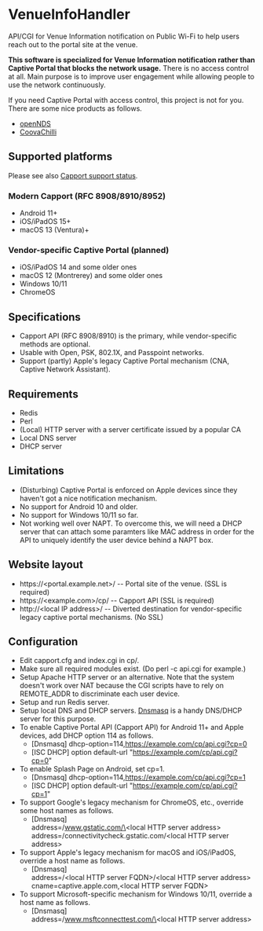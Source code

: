# VenueInfoHandler
API/CGI for Venue Information notification on Public Wi-Fi to help users reach out to the portal site at the venue.

**This software is specialized for Venue Information notification rather than Captive Portal that blocks the network usage.** There is no access control at all. Main purpose is to improve user engagement while allowing people to use the network continuously.

If you need Captive Portal with access control, this project is not for you. There are some nice products as follows.
- [openNDS](https://github.com/openNDS/openNDS)
- [CoovaChilli](https://coova.github.io/CoovaChilli/)


## Supported platforms

Please see also [Capport support status](OS-status.md).

### Modern Capport (RFC 8908/8910/8952)
- Android 11+
- iOS/iPadOS 15+
- macOS 13 (Ventura)+

### Vendor-specific Captive Portal (planned)
- iOS/iPadOS 14 and some older ones
- macOS 12 (Montrerey) and some older ones
- Windows 10/11
- ChromeOS

## Specifications
- Capport API (RFC 8908/8910) is the primary, while vendor-specific methods are optional.
- Usable with Open, PSK, 802.1X, and Passpoint networks.
- Support (partly) Apple's legacy Captive Portal mechanism (CNA, Captive Network Assistant).

## Requirements
- Redis
- Perl
- (Local) HTTP server with a server certificate issued by a popular CA
- Local DNS server
- DHCP server

## Limitations
- (Disturbing) Captive Portal is enforced on Apple devices since they haven't got a nice notification mechanism.
- No support for Android 10 and older.
- No support for Windows 10/11 so far.
- Not working well over NAPT. To overcome this, we will need a DHCP server that can attach some paramters like MAC address in order for the API to uniquely identify the user device behind a NAPT box.

## Website layout
- https://\<portal.example.net\>/ -- Portal site of the venue. (SSL is required)
- https://\<example.com\>/cp/ -- Capport API (SSL is required)
- http://\<local IP address\>/ -- Diverted destination for vendor-specific legacy captive portal mechanisms. (No SSL)

## Configuration
- Edit capport.cfg and index.cgi in cp/.
- Make sure all required modules exist. (Do perl -c api.cgi for example.)
- Setup Apache HTTP server or an alternative.
 Note that the system doesn't work over NAT because the CGI scripts have to rely on REMOTE_ADDR to discriminate each user device.
- Setup and run Redis server.
- Setup local DNS and DHCP servers. [Dnsmasq](http://www.thekelleys.org.uk/dnsmasq/doc.html) is a handy DNS/DHCP server for this purpose.
- To enable Captive Portal API (Capport API) for Android 11+ and Apple devices, add DHCP option 114 as follows.
  - [Dnsmasq] dhcp-option=114,https://example.com/cp/api.cgi?cp=0
  - [ISC DHCP] option default-url "https://example.com/cp/api.cgi?cp=0"
- To enable Splash Page on Android, set cp=1.
  - [Dnsmasq] dhcp-option=114,https://example.com/cp/api.cgi?cp=1
  - [ISC DHCP] option default-url "https://example.com/cp/api.cgi?cp=1"
- To support Google's legacy mechanism for ChromeOS, etc., override some host names as follows.
  - [Dnsmasq]  
address=/www.gstatic.com/\<local HTTP server address\>  
address=/connectivitycheck.gstatic.com/\<local HTTP server address\>
- To support Apple's legacy mechanism for macOS and iOS/iPadOS, override a host name as follows.
  - [Dnsmasq]  
address=/\<local HTTP server FQDN\>/\<local HTTP server address\>  
cname=captive.apple.com,\<local HTTP server FQDN\>
- To support Microsoft-specific mechanism for Windows 10/11, override a host name as follows.
  - [Dnsmasq]  
address=/www.msftconnecttest.com/\<local HTTP server address\>  

